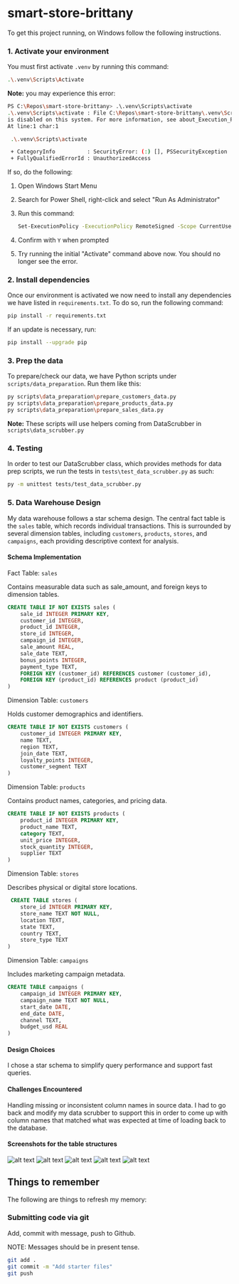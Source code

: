 # smart-store-brittany

To get this project running, on Windows follow the following instructions.

### 1. Activate your environment

You must first activate `.venv` by running this command:

```sh
.\.venv\Scripts\Activate
```

**Note:** you may experience this error:

```sh
PS C:\Repos\smart-store-brittany> .\.venv\Scripts\activate
.\.venv\Scripts\activate : File C:\Repos\smart-store-brittany\.venv\Scripts\Activate.ps1 cannot be loaded because running scripts
is disabled on this system. For more information, see about_Execution_Policies at https:/go.microsoft.com/fwlink/?LinkID=135170.
At line:1 char:1

 .\.venv\Scripts\activate

 + CategoryInfo          : SecurityError: (:) [], PSSecurityException
 + FullyQualifiedErrorId : UnauthorizedAccess
```

If so, do the following:

1.  Open Windows Start Menu
2.  Search for Power Shell, right-click and select "Run As Administrator"
3.  Run this command:

    ```sh
    Set-ExecutionPolicy -ExecutionPolicy RemoteSigned -Scope CurrentUser
    ```

4.  Confirm with `Y` when prompted
5.  Try running the initial "Activate" command above now. You should no longer see the error.

### 2. Install dependencies

Once our environment is activated we now need to install any dependencies we have listed in `requirements.txt`. To do so, run the following command:

```sh
pip install -r requirements.txt
```

If an update is necessary, run:

```sh
pip install --upgrade pip
```

### 3. Prep the data

To prepare/check our data, we have Python scripts under `scripts/data_preparation`. Run them like this:

```sh
py scripts\data_preparation\prepare_customers_data.py
py scripts\data_preparation\prepare_products_data.py
py scripts\data_preparation\prepare_sales_data.py
```

**Note:** These scripts will use helpers coming from DataScrubber in `scripts\data_scrubber.py`

### 4. Testing

In order to test our DataScrubber class, which provides methods for data prep scripts, we run the tests in `tests\test_data_scrubber.py` as such:

```sh
py -m unittest tests/test_data_scrubber.py
```

### 5. Data Warehouse Design

My data warehouse follows a star schema design. The central fact table is the `sales` table, which records individual transactions. This is surrounded by several dimension tables, including `customers`, `products`, `stores`, and `campaigns`, each providing descriptive context for analysis.

#### Schema Implementation

Fact Table: `sales`

Contains measurable data such as sale_amount, and foreign keys to dimension tables.

```sql
CREATE TABLE IF NOT EXISTS sales (
    sale_id INTEGER PRIMARY KEY,
    customer_id INTEGER,
    product_id INTEGER,
    store_id INTEGER,
    campaign_id INTEGER,
    sale_amount REAL,
    sale_date TEXT,
    bonus_points INTEGER,
    payment_type TEXT,
    FOREIGN KEY (customer_id) REFERENCES customer (customer_id),
    FOREIGN KEY (product_id) REFERENCES product (product_id)
)
```

Dimension Table: `customers`

Holds customer demographics and identifiers.

```sql
CREATE TABLE IF NOT EXISTS customers (
    customer_id INTEGER PRIMARY KEY,
    name TEXT,
    region TEXT,
    join_date TEXT,
    loyalty_points INTEGER,
    customer_segment TEXT
)
```

Dimension Table: `products`

Contains product names, categories, and pricing data.

```sql
CREATE TABLE IF NOT EXISTS products (
    product_id INTEGER PRIMARY KEY,
    product_name TEXT,
    category TEXT,
    unit_price INTEGER,
    stock_quantity INTEGER,
    supplier TEXT
)
```

Dimension Table: `stores`

Describes physical or digital store locations.

```sql
 CREATE TABLE stores (
    store_id INTEGER PRIMARY KEY,
    store_name TEXT NOT NULL,
    location TEXT,
    state TEXT,
    country TEXT,
    store_type TEXT
)
```

Dimension Table: `campaigns`

Includes marketing campaign metadata.

```sql
CREATE TABLE campaigns (
    campaign_id INTEGER PRIMARY KEY,
    campaign_name TEXT NOT NULL,
    start_date DATE,
    end_date DATE,
    channel TEXT,
    budget_usd REAL
)
```

#### Design Choices

I chose a star schema to simplify query performance and support fast queries.

#### Challenges Encountered

Handling missing or inconsistent column names in source data. I had to go back and modify my data scrubber to support this in order to come up with column names that matched what was expected at time of loading back to the database.

#### Screenshots for the table structures

![alt text](screenshots/sales_tbl.png)
![alt text](screenshots/customers_tbl.png)
![alt text](screenshots/products_tbl.png)
![alt text](screenshots/stores_tbl.png)
![alt text](screenshots/campaigns_tbl.png)

## Things to remember

The following are things to refresh my memory:

### Submitting code via git

Add, commit with message, push to Github.

NOTE: Messages should be in present tense.

```sh
git add .
git commit -m "Add starter files"
git push
```

